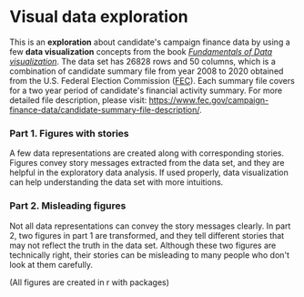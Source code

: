 # Visual data exploration

This is an **exploration** about candidate's campaign finance data by using a few **data visualization** concepts from the book [*Fundamentals of Data visualization*](https://clauswilke.com/dataviz/index.html). The data set has 26828 rows and 50 columns, which is a combination of candidate summary file from year 2008 to 2020 obtained from the U.S. Federal Election Commission ([FEC](https://www.fec.gov/)). Each summary file covers for a two year period of candidate's financial activity summary. For more detailed file description, please visit: <https://www.fec.gov/campaign-finance-data/candidate-summary-file-description/>. 


### Part 1. Figures with stories

A few data representations are created along with corresponding stories. Figures convey story messages extracted from the data set, and they are helpful in the exploratory data analysis. If used properly, data visualization can help understanding the data set with more intuitions.


### Part 2. Misleading figures

Not all data representations can convey the story messages clearly. In part 2, two figures in part 1 are transformed, and they tell different stories that may not reflect the truth in the data set. Although these two figures are technically right, their stories can be misleading to many people who don't look at them carefully.


(All figures are created in r with packages)
